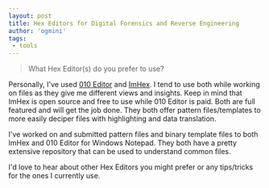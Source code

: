 ```yaml
---
layout: post
title: Hex Editors for Digital Forensics and Reverse Engineering        
author: 'ogmini'
tags:
 - tools
---
```


> What Hex Editor(s) do you prefer to use?

Personally, I've used [010 Editor](https://www.sweetscape.com/010editor/) and [ImHex](https://imhex.werwolv.net/). I tend to use both while working on files as they give me different views and insights. Keep in mind that ImHex is open source and free to use while 010 Editor is paid. Both are full featured and will get the job done. They both offer pattern files/templates to more easily deciper files with highlighting and data translation. 

I've worked on and submitted pattern files and binary template files to both ImHex and 010 Editor for Windows Notepad. They both have a pretty extensive repository that can be used to understand common files. 

I'd love to hear about other Hex Editors you might prefer or any tips/tricks for the ones I currently use.
